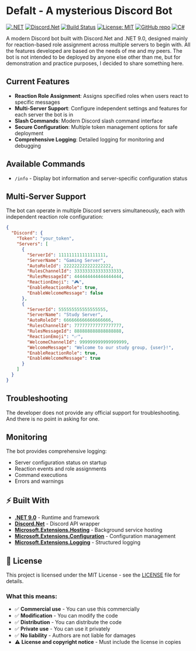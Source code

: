 # Defalt - A mysterious Discord Bot

[![.NET](https://img.shields.io/badge/.NET-9.0-blue)](https://dotnet.microsoft.com/)
[![Discord.Net](https://img.shields.io/badge/Discord.Net-3.18.0-7289da)](https://github.com/discord-net/Discord.Net)
[![Build Status](https://github.com/Donttu/defalt/workflows/Build%20and%20Test/badge.svg)](https://github.com/Donttu/defalt/actions)
[![License: MIT](https://img.shields.io/badge/License-MIT-yellow.svg)](https://opensource.org/licenses/MIT)
[![GitHub repo](https://img.shields.io/badge/GitHub-defalt-181717?logo=github)](https://github.com/Donttu/defalt)
[![C#](https://img.shields.io/badge/C%23-12.0-239120?logo=c-sharp)](https://docs.microsoft.com/en-us/dotnet/csharp/)

A modern Discord bot built with Discord.Net and .NET 9.0, designed mainly for reaction-based role assignment across multiple servers to begin with.
All the features developed are based on the needs of me and my peers. The bot is not intended to be deployed by anyone else other than me, 
but for demonstration and practice purposes, I decided to share something here.

## Current Features

- **Reaction Role Assignment**: Assigns specified roles when users react to specific messages
- **Multi-Server Support**: Configure independent settings and features for each server the bot is in
- **Slash Commands**: Modern Discord slash command interface
- **Secure Configuration**: Multiple token management options for safe deployment
- **Comprehensive Logging**: Detailed logging for monitoring and debugging

## Available Commands

- `/info` - Display bot information and server-specific configuration status

## Multi-Server Support

The bot can operate in multiple Discord servers simultaneously, each with independent reaction role configuration:

```json
{
  "Discord": {
    "Token": "your_token",
    "Servers": [
      {
        "ServerId": 111111111111111111,
        "ServerName": "Gaming Server",
        "AutoRoleId": 222222222222222222,
        "RulesChannelId": 333333333333333333,
        "RulesMessageId": 444444444444444444,
        "ReactionEmoji": "🎮",
        "EnableReactionRole": true,
        "EnableWelcomeMessage": false
      },
      {
        "ServerId": 555555555555555555,
        "ServerName": "Study Server",
        "AutoRoleId": 666666666666666666,
        "RulesChannelId": 777777777777777777,
        "RulesMessageId": 888888888888888888,
        "ReactionEmoji": "✅",
        "WelcomeChannelId": 999999999999999999,
        "WelcomeMessage": "Welcome to our study group, {user}!",
        "EnableReactionRole": true,
        "EnableWelcomeMessage": true
      }
    ]
  }
}
```

## Troubleshooting

The developer does not provide any official support for troubleshooting. And there is no point in asking for one.

## Monitoring

The bot provides comprehensive logging:
- Server configuration status on startup
- Reaction events and role assignments
- Command executions
- Errors and warnings

## ⚡ Built With

- **[.NET 9.0](https://dotnet.microsoft.com/)** - Runtime and framework
- **[Discord.Net](https://github.com/discord-net/Discord.Net)** - Discord API wrapper
- **[Microsoft.Extensions.Hosting](https://docs.microsoft.com/en-us/dotnet/core/extensions/hosting)** - Background service hosting
- **[Microsoft.Extensions.Configuration](https://docs.microsoft.com/en-us/dotnet/core/extensions/configuration)** - Configuration management
- **[Microsoft.Extensions.Logging](https://docs.microsoft.com/en-us/dotnet/core/extensions/logging)** - Structured logging

## 📄 License

This project is licensed under the MIT License - see the [LICENSE](LICENSE) file for details.

### What this means:
- ✅ **Commercial use** - You can use this commercially
- ✅ **Modification** - You can modify the code
- ✅ **Distribution** - You can distribute the code
- ✅ **Private use** - You can use it privately
- ✅ **No liability** - Authors are not liable for damages
- ⚠️ **License and copyright notice** - Must include the license in copies
